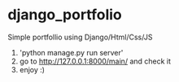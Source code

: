 # django_portfolio
Simple portfollio using Django/Html/Css/JS
   
1. 'python manage.py run server'  
2.  go to http://127.0.0.1:8000/main/ and check it  
3. enjoy :)  
